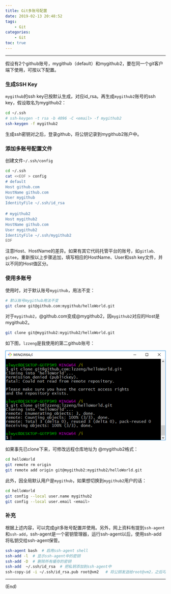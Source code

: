```yaml
---
title: Git多账号配置
date: 2019-02-13 20:48:52
tags:
    - Git
categories:
    - Git
toc: true
---
```


---

假设有2个github账号，mygithub（default）和mygithub2，要在同一个git客户端下使用，可按以下配置。

### 生成SSH Key

`mygithub`的ssh key已按默认生成，对应id_rsa。再生成`mygithub2`账号的ssh key，假设取名为mygithub2：

```sh
cd ~/.ssh
# ssh-keygen -t rsa -b 4096 -C <email> -f mygithub2
ssh-keygen -f mygithub2
```

<!-- more -->

生成ssh密钥对之后，登录github，将公钥记录到mygithub2账户中。

### 添加多账号配置文件

创建文件`~/.ssh/config`

```sh
cd ~/.ssh
cat <<EOF > config
# default
Host github.com
HostName github.com
User mygithub
IdentityFile ~/.ssh/id_rsa

# mygithub2
Host mygithub2
HostName github.com
User mygithub2
IdentityFile ~/.ssh/mygithub2
EOF
```

注意Host、HostName的差异。如果有其它代码托管平台的账号，如`gitlab、gitee`，重新按以上步骤追加，填写相应的HostName、User和ssh key文件，并以不同的Host值区分。

### 使用多账号

使用时，对于默认账号`mygithub`，用法不变：

```sh
# 默认账号mygithub用法不变
git clone git@github.com:mygithub/helloWorld.git
```

对于`mygithub2`，@github.com变成@mygithub2，因`mygithub2`对应的Host是mygithub2。

```sh
git clone git@mygithub2:mygithub2/helloWorld.git
```

如下图，`lzzeng`是我使用的第二github账号：

![1550116067833](../../assets/images2019/1550116067833.png)

如果事先已clone下来，可修改远程仓库地址为 @mygithub2格式：

```sh
cd helloWorld
git remote rm origin
git remote add origin git@mygithub2:mygithub2/helloWorld.git
```

此外，因全局默认用户是`mygithub`，如果想切换到`mygithub2`用户的话：

```sh
cd helloWorld
git config --local user.name mygithub2
git config --local user.email <email>
```

### 补充

根据上述内容，可以完成git多账号配置并使用。另外，网上资料有提到`ssh-agent`和`ssh-add`，ssh-agent是一个密钥管理器，运行ssh-agent以后，使用ssh-add将私钥交给ssh-agent保管。

```sh
ssh-agent bash	# 启用ssh-agent shell
ssh-add -l	# 显示ssh-agent中的密钥
ssh-add -D	# 删除所有缓存的密钥
ssh-add  ~/.ssh/id_rsa	# 把私钥添加到ssh-agent中
ssh-copy-id -i ~/.ssh/id_rsa.pub root@vm2	# 将公钥发送给root@vm2，之后可免密登录root@vm2
```



---

(End)